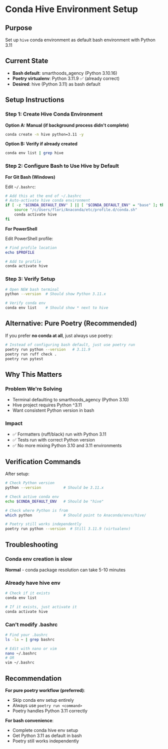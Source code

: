 # Conda Hive Environment Setup

## Purpose

Set up `hive` conda environment as default bash environment with Python 3.11

## Current State

- **Bash default**: smarthoods_agency (Python 3.10.16)
- **Poetry virtualenv**: Python 3.11.9 ✅ (already correct)
- **Desired**: hive (Python 3.11) as bash default

## Setup Instructions

### Step 1: Create Hive Conda Environment

**Option A: Manual (if background process didn't complete)**
```bash
conda create -n hive python=3.11 -y
```

**Option B: Verify if already created**
```bash
conda env list | grep hive
```

### Step 2: Configure Bash to Use Hive by Default

**For Git Bash (Windows)**

Edit `~/.bashrc`:
```bash
# Add this at the end of ~/.bashrc
# Auto-activate hive conda environment
if [ -z "$CONDA_DEFAULT_ENV" ] || [ "$CONDA_DEFAULT_ENV" = "base" ]; then
    source "/c/Users/flori/Anaconda/etc/profile.d/conda.sh"
    conda activate hive
fi
```

**For PowerShell**

Edit PowerShell profile:
```powershell
# Find profile location
echo $PROFILE

# Add to profile
conda activate hive
```

### Step 3: Verify Setup

```bash
# Open NEW bash terminal
python --version  # Should show Python 3.11.x

# Verify conda env
conda env list    # Should show * next to hive
```

## Alternative: Pure Poetry (Recommended)

If you prefer **no conda at all**, just always use poetry:

```bash
# Instead of configuring bash default, just use poetry run
poetry run python --version   # 3.11.9
poetry run ruff check .
poetry run pytest
```

## Why This Matters

### Problem We're Solving
- Terminal defaulting to smarthoods_agency (Python 3.10)
- Hive project requires Python ^3.11
- Want consistent Python version in bash

### Impact
- ✅ Formatters (ruff/black) run with Python 3.11
- ✅ Tests run with correct Python version
- ✅ No more mixing Python 3.10 and 3.11 environments

## Verification Commands

After setup:
```bash
# Check Python version
python --version          # Should be 3.11.x

# Check active conda env
echo $CONDA_DEFAULT_ENV   # Should be "hive"

# Check where Python is from
which python              # Should point to Anaconda/envs/hive/

# Poetry still works independently
poetry run python --version  # Still 3.11.9 (virtualenv)
```

## Troubleshooting

### Conda env creation is slow
**Normal** - conda package resolution can take 5-10 minutes

### Already have hive env
```bash
# Check if it exists
conda env list

# If it exists, just activate it
conda activate hive
```

### Can't modify .bashrc
```bash
# Find your .bashrc
ls -la ~ | grep bashrc

# Edit with nano or vim
nano ~/.bashrc
# OR
vim ~/.bashrc
```

## Recommendation

**For pure poetry workflow (preferred)**:
- Skip conda env setup entirely
- Always use `poetry run <command>`
- Poetry handles Python 3.11 correctly

**For bash convenience**:
- Complete conda hive env setup
- Get Python 3.11 as default in bash
- Poetry still works independently
